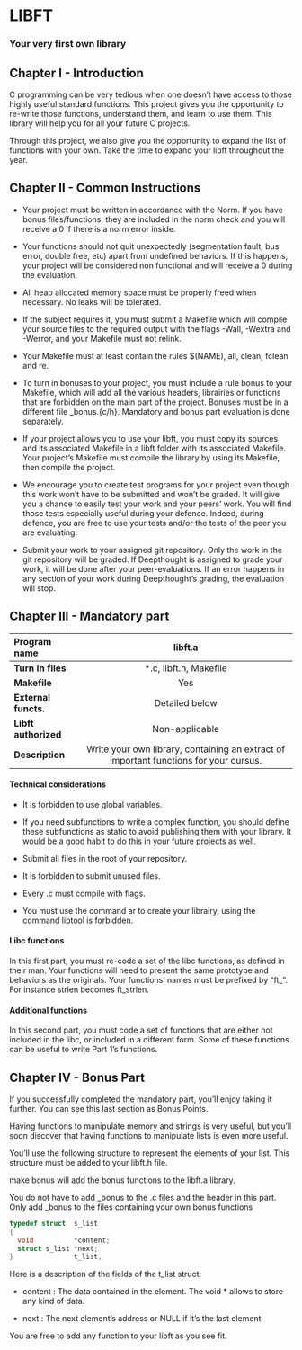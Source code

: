 # LIBFT

### Your very first own library


## Chapter I - Introduction

C programming can be very tedious when one doesn’t have access to those highly useful
standard functions. This project gives you the opportunity to re-write those functions,
understand them, and learn to use them. This library will help you for all your future C
projects.

Through this project, we also give you the opportunity to expand the list of functions
with your own. Take the time to expand your libft throughout the year.



## Chapter II - Common Instructions

* Your project must be written in accordance with the Norm. If you have bonus
files/functions, they are included in the norm check and you will receive a 0 if there
is a norm error inside.

* Your functions should not quit unexpectedly (segmentation fault, bus error, double
free, etc) apart from undefined behaviors. If this happens, your project will be
considered non functional and will receive a 0 during the evaluation.

* All heap allocated memory space must be properly freed when necessary. No leaks
will be tolerated.

* If the subject requires it, you must submit a Makefile which will compile your
source files to the required output with the flags -Wall, -Wextra and -Werror, and
your Makefile must not relink.

* Your Makefile must at least contain the rules $(NAME), all, clean, fclean and
re.

* To turn in bonuses to your project, you must include a rule bonus to your Makefile,
which will add all the various headers, librairies or functions that are forbidden on
the main part of the project. Bonuses must be in a different file _bonus.{c/h}.
Mandatory and bonus part evaluation is done separately.

* If your project allows you to use your libft, you must copy its sources and its
associated Makefile in a libft folder with its associated Makefile. Your project’s
Makefile must compile the library by using its Makefile, then compile the project.

* We encourage you to create test programs for your project even though this work
won’t have to be submitted and won’t be graded. It will give you a chance
to easily test your work and your peers’ work. You will find those tests especially
useful during your defence. Indeed, during defence, you are free to use your tests
and/or the tests of the peer you are evaluating.

* Submit your work to your assigned git repository. Only the work in the git repository will be graded. If Deepthought is assigned to grade your work, it will be done after your peer-evaluations. If an error happens in any section of your work during
Deepthought’s grading, the evaluation will stop.



## Chapter III - Mandatory part

| **Program name**  | libft.a |
| :--- | :---:|
| **Turn in files** | *.c, libft.h, Makefile |
| **Makefile** | Yes |
| **External functs.** | Detailed below |
| **Libft authorized** | Non-applicable |
| **Description** | Write your own library, containing an extract of important functions for your cursus. |


#### Technical considerations

* It is forbidden to use global variables.

* If you need subfunctions to write a complex function, you should define these subfunctions as static to avoid publishing them with your library. It would be a good habit to do this in your future projects as well.

* Submit all files in the root of your repository.

* It is forbidden to submit unused files.

* Every .c must compile with flags.

* You must use the command ar to create your librairy, using the command libtool is forbidden.


#### Libc functions

In this first part, you must re-code a set of the libc functions, as defined in their
man. Your functions will need to present the same prototype and behaviors as the originals. Your functions’ names must be prefixed by “ft_”. For instance strlen becomes
ft_strlen.


#### Additional functions

In this second part, you must code a set of functions that are either not included in the
libc, or included in a different form. Some of these functions can be useful to write Part
1’s functions.



## Chapter IV - Bonus Part

If you successfully completed the mandatory part, you’ll enjoy taking it further. You can
see this last section as Bonus Points.

Having functions to manipulate memory and strings is very useful, but you’ll soon
discover that having functions to manipulate lists is even more useful.

You’ll use the following structure to represent the elements of your list. This structure
must be added to your libft.h file.

make bonus will add the bonus functions to the libft.a library.

You do not have to add _bonus to the .c files and the header in this part. Only add
_bonus to the files containing your own bonus functions


```c
typedef struct  s_list
{
  void          *content;
  struct s_list *next;
}               t_list;

```

Here is a description of the fields of the t_list struct:

  * content : The data contained in the element. The void * allows to store any kind
of data.

  * next : The next element’s address or NULL if it’s the last element

You are free to add any function to your libft as you see fit.
